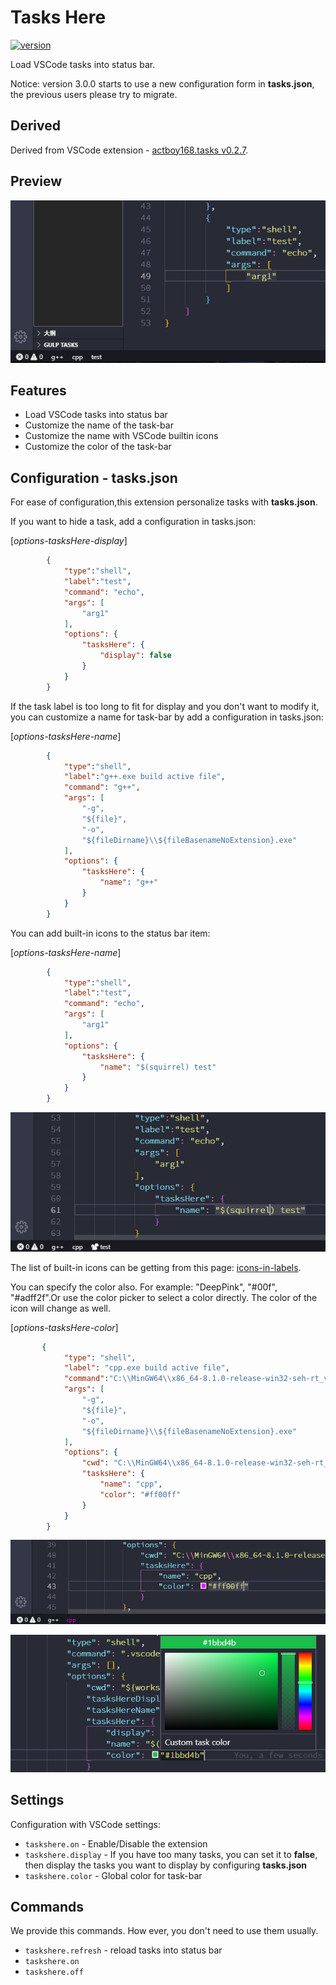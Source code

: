 # Tasks Here

[![version](https://img.shields.io/visual-studio-marketplace/v/alexzshl.tasks-here?style=flat-square&label=VS%20Marketplace&logo=visual-studio-code)](https://marketplace.visualstudio.com/items?itemName=alexzshl.tasks-here)

Load VSCode tasks into status bar.

Notice: version 3.0.0 starts to use a new configuration form in **tasks.json**, the previous users please try to migrate.

## Derived

Derived from VSCode extension - [actboy168.tasks v0.2.7](https://marketplace.visualstudio.com/items?itemName=actboy168.tasks).

## Preview

![preview](resource/image/preview.png)

## Features

- Load VSCode tasks into status bar
- Customize the name of the task-bar
- Customize the name with VSCode builtin icons
- Customize the color of the task-bar

## Configuration - tasks.json

For ease of configuration,this extension personalize tasks with **tasks.json**.

If you want to hide a task, add a configuration in tasks.json:

[*options-tasksHere-display*]

```json
        {
            "type":"shell",
            "label":"test",
            "command": "echo",
            "args": [
                "arg1"
            ],
            "options": {
                "tasksHere": {
                    "display": false
                }
            }
        }
```

If the task label is too long to fit for display and you don't want to modify it, you can customize a name for task-bar by add a configuration in tasks.json:

[*options-tasksHere-name*]

```json
        {
            "type":"shell",
            "label":"g++.exe build active file",
            "command": "g++",
            "args": [
                "-g",
                "${file}",
                "-o",
                "${fileDirname}\\${fileBasenameNoExtension}.exe"
            ],
            "options": {
                "tasksHere": {
                    "name": "g++"
                }
            }
        }
```

You can add built-in icons to the status bar item:

[*options-tasksHere-name*]

```json
        {
            "type":"shell",
            "label":"test",
            "command": "echo",
            "args": [
                "arg1"
            ],
            "options": {
                "tasksHere": {
                    "name": "$(squirrel) test"
                }
            }
        }
```

![icon-in-label](resource/image/new/label_icon.png)

The list of built-in icons can be getting from this page: [icons-in-labels](https://code.visualstudio.com/api/references/icons-in-labels).

You can specify the color also. For example: "DeepPink", "#00f", "#adff2f".Or use the color picker to select a color directly. The color of the icon will change as well.

[*options-tasksHere-color*]

```json
       {
            "type": "shell",
            "label": "cpp.exe build active file",
            "command":"C:\\MinGW64\\x86_64-8.1.0-release-win32-seh-rt_v6-rev0\\mingw64\\bin\\cpp.exe",
            "args": [
                "-g",
                "${file}",
                "-o",
                "${fileDirname}\\${fileBasenameNoExtension}.exe"
            ],
            "options": {
                "cwd": "C:\\MinGW64\\x86_64-8.1.0-release-win32-seh-rt_v6-rev0\\mingw64\\bin",
                "tasksHere": {
                    "name": "cpp",
                    "color": "#ff00ff"
                }
            }
        }
```

![label_color](resource/image/new/label_color.png)

![label_color](resource/image/new/labe_color_selector.png)

## Settings

Configuration with VSCode settings:

- `taskshere.on` - Enable/Disable the extension
- `taskshere.display` - If you have too many tasks, you can set it to **false**, then display the tasks you want to display by configuring **tasks.json**
- `taskshere.color` - Global color for task-bar

## Commands

We provide this commands. How ever, you don't need to use them usually.

- `taskshere.refresh` - reload tasks into status bar
- `taskshere.on`
- `taskshere.off`

